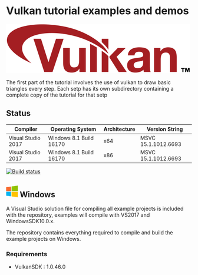 Vulkan tutorial examples and demos
===============
![vulkan_logo](Docs/assets/vulkanlogo.png)

The first part of the tutorial involves the use of vulkan to draw basic triangles every step. Each setp has its own subdirectory containing a complete copy of the tutorial for that setp

## Status

| Compiler         | Operating System                     | Architecture | Version String |
|------------------|--------------------------------------|--------------|----------------|
| Visual Studio 2017 | Windows 8.1 Build 16170            | x64          | MSVC 15.1.1012.6693 |
| Visual Studio 2017 | Windows 8.1 Build 16170            | x86          | MSVC 15.1.1012.6693 |

[![Build status](https://ci.appveyor.com/api/projects/status/994t283721pa8fo8/branch/master?svg=true)](https://ci.appveyor.com/project/heitaoflower/vulkan-tutorial/branch/master)


## <img src="Docs/assets/windowslogo.png" alt="" height="32px"> Windows
A Visual Studio solution file for compiling all example projects is included with the repository, examples will compile with VS2017 and WindowsSDK10.0.x.

The repository contains everything required to compile and build the example projects on Windows.

### Requirements
* VulkanSDK : 1.0.46.0
